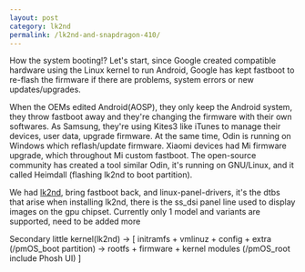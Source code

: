 ```yaml
---
layout: post
category: lk2nd
permalink: /lk2nd-and-snapdragon-410/
---
```


How the system booting!? Let's start, since Google created compatible hardware using the Linux kernel to run Android,
Google has kept fastboot to re-flash the firmware if there are problems, system errors or new updates/upgrades.
<!--more-->
When the OEMs edited Android(AOSP), they only keep the Android system, they throw fastboot away and they're changing the firmware with their own softwares.
As Samsung, they're using Kites3 like iTunes to manage their devices, user data, upgrade firmware.
At the same time, Odin is running on Windows which reflash/update firmware.
Xiaomi devices had Mi firmware upgrade, which throughout Mi custom fastboot.
The open-source community has created a tool similar Odin, it's running on GNU/Linux, and it called Heimdall (flashing lk2nd to boot partition).

We had [lk2nd], bring fastboot back, and linux-panel-drivers, it's the dtbs that arise when installing lk2nd, there is the ss_dsi panel line used to display images on the gpu chipset.
Currently only 1 model and variants are supported, need to be added more

Secondary little kernel(lk2nd) → [ initramfs + vmlinuz + config + extra (/pmOS_boot partition) → rootfs + firmware + kernel modules (/pmOS_root include Phosh UI) ]

[lk2nd]: https://github.com/msm8916-mainline/lk2nd
